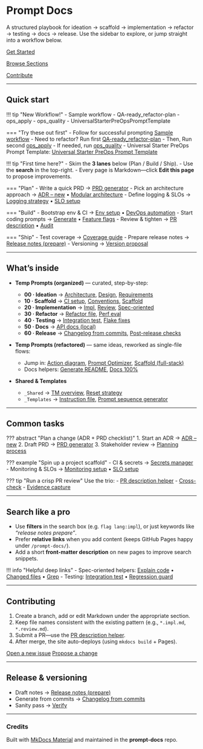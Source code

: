 # Prompt Docs

A structured playbook for ideation → scaffold → implementation → refactor → testing → docs → release.
Use the sidebar to explore, or jump straight into a workflow below.

[Get Started](#quick-start)

[Browse Sections](#whats-inside)

[Contribute](#contributing)

---

## Quick start

!!! tip "New Workflow!"
    - Sample workflow
    - QA-ready_refactor-plan
    - ops_apply
    - ops_quality
    - UniversalStarterPreOpsPromptTemplate

=== "Try these out first"
    - Follow for successful prompting [Sample workflow](temp-prompts-organized/_experimental/sample_workflow.experimental.md)
    - Need to refactor? Run first [QA-ready_refactor-plan](temp-prompts-organized/_experimental/QA-ready_refactor-plan.experimental.md)
    - Then, Run second [ops_apply](temp-prompts-organized/_experimental/ops_apply.experimental.md)
    - If needed, run [ops_quality](temp-prompts-organized/_experimental/ops_quality.experimental.md)
    - Universal Starter PreOps Prompt Template: [Universal Starter PreOps Prompt Template](temp-prompts-organized/_experimental/UniversalStarterPreOpsPromptTemplate.experimental.md)

!!! tip "First time here?"
    - Skim the **3 lanes** below (Plan / Build / Ship).
    - Use the **search** in the top-right.
    - Every page is Markdown—click **Edit this page** to propose improvements.

=== "Plan"
    - Write a quick PRD → [PRD generator](temp-prompts-organized/00-ideation/requirements/prd-generator.requirements.md)
    - Pick an architecture approach → [ADR – new](temp-prompts-organized/00-ideation/architecture/adr-new.architecture.md) • [Modular architecture](temp-prompts-organized/00-ideation/architecture/modular-architecture.architecture.md)
    - Define logging & SLOs → [Logging strategy](temp-prompts-organized/00-ideation/architecture/logging-strategy.architecture.md) • [SLO setup](temp-prompts-organized/10-scaffold/ci-setup/slo-setup.ci-setup.md)

=== "Build"
    - Bootstrap env & CI → [Env setup](temp-prompts-organized/10-scaffold/ci-setup/env-setup.ci-setup.md) • [DevOps automation](temp-prompts-organized/10-scaffold/ci-setup/devops-automation.ci-setup.md)
    - Start coding prompts → [Generate](temp-prompts-organized/20-implementation/impl/generate.impl.md) • [Feature flags](temp-prompts-organized/20-implementation/impl/feature-flags.impl.md)
    - Review & tighten → [PR description](temp-prompts-organized/20-implementation/review/pr-desc.review.md) • [Audit](temp-prompts-organized/20-implementation/review/audit.review.md)

=== "Ship"
    - Test coverage → [Coverage guide](temp-prompts-organized/40-testing/coverage/guide.coverage.md)
    - Prepare release notes → [Release notes (prepare)](temp-prompts-organized/60-release/changelog/release-notes-prepare.changelog.md)
    - Versioning → [Version proposal](temp-prompts-organized/60-release/versioning/version-proposal.versioning.md)

---

## What’s inside

- **Temp Prompts (organized)** — curated, step-by-step:
  - **00 · Ideation** → [Architecture](temp-prompts-organized/00-ideation/architecture/adr-new.architecture.md), [Design](temp-prompts-organized/00-ideation/design/api-contract.design.md), [Requirements](temp-prompts-organized/00-ideation/requirements/prd-generator.requirements.md)
  - **10 · Scaffold** → [CI setup](temp-prompts-organized/10-scaffold/ci-setup/devops-automation.ci-setup.md), [Conventions](temp-prompts-organized/10-scaffold/conventions/version-control-guide.conventions.md), [Scaffold](temp-prompts-organized/10-scaffold/scaffold/fullstack.scaffold.md)
  - **20 · Implementation** → [Impl](temp-prompts-organized/20-implementation/impl/commit.impl.md), [Review](temp-prompts-organized/20-implementation/review/review.review.md), [Spec-oriented](temp-prompts-organized/20-implementation/spec-orient/explain-code.spec-orient.md)
  - **30 · Refactor** → [Refactor file](temp-prompts-organized/30-refactor/refactor/refactor-file.refactor.md), [Perf eval](temp-prompts-organized/30-refactor/perf/model-evaluation.perf.md)
  - **40 · Testing** → [Integration test](temp-prompts-organized/40-testing/gen-tests/integration-test.gen-tests.md), [Flake fixes](temp-prompts-organized/40-testing/fix-flakes/explain-failures.fix-flakes.md)
  - **50 · Docs** → [API docs (local)](temp-prompts-organized/50-docs/api-docs/api-docs-local.api-docs.md)
  - **60 · Release** → [Changelog from commits](temp-prompts-organized/60-release/changelog/from-commits.changelog.md), [Post-release checks](temp-prompts-organized/60-release/post-release-checks/license-report.post-release-checks.md)

- **Temp Prompts (refactored)** — same ideas, reworked as single-file flows:
  - Jump in: [Action diagram](temp-prompts-refactored/action-diagram.md), [Prompt Optimizer](temp-prompts-refactored/Prompt-Optimizer.md), [Scaffold (full-stack)](temp-prompts-refactored/scaffold-fullstack.md)
  - Docs helpers: [Generate README](temp-prompts-refactored/generate-readme.md), [Docs 100%](temp-prompts-refactored/docs-fulfilled-100.md)

- **Shared & Templates**
  - `_Shared` → [TM overview](temp-prompts-organized/_shared/tm/overview.tm.md), [Reset strategy](temp-prompts-organized/_shared/reset-strategy.shared.md)
  - `_Templates` → [Instruction file](temp-prompts-organized/_templates/instruction-file.templates.md), [Prompt sequence generator](temp-prompts-organized/_templates/prompt-sequence-generator.templates.md)

---

## Common tasks

??? abstract "Plan a change (ADR + PRD checklist)"
    1. Start an ADR → [ADR – new](temp-prompts-organized/00-ideation/architecture/adr-new.architecture.md)
    2. Draft PRD → [PRD generator](temp-prompts-organized/00-ideation/requirements/prd-generator.requirements.md)
    3. Stakeholder review → [Planning process](temp-prompts-organized/00-ideation/requirements/planning-process.requirements.md)

??? example "Spin up a project scaffold"
    - CI & secrets → [Secrets manager](temp-prompts-organized/10-scaffold/ci-setup/secrets-manager-setup.ci-setup.md)
    - Monitoring & SLOs → [Monitoring setup](temp-prompts-organized/10-scaffold/ci-setup/monitoring-setup.ci-setup.md) • [SLO setup](temp-prompts-organized/10-scaffold/ci-setup/slo-setup.ci-setup.md)

??? tip "Run a crisp PR review"
    Use the trio:
    - [PR description helper](temp-prompts-organized/20-implementation/review/pr-desc.review.md)
    - [Cross-check](temp-prompts-organized/20-implementation/review/cross-check.review.md)
    - [Evidence capture](temp-prompts-organized/20-implementation/review/evidence-capture.review.md)

---

## Search like a pro

- Use **filters** in the search box (e.g. `flag lang:impl`), or just keywords like _“release notes prepare”_.
- Prefer **relative links** when you add content (keeps GitHub Pages happy under `/prompt-docs/`).
- Add a short **front-matter description** on new pages to improve search snippets.

!!! info "Helpful deep links"
    - Spec-oriented helpers: [Explain code](temp-prompts-organized/20-implementation/spec-orient/explain-code.spec-orient.md) • [Changed files](temp-prompts-organized/20-implementation/spec-orient/changed-files.spec-orient.md) • [Grep](temp-prompts-organized/20-implementation/spec-orient/grep.spec-orient.md)
    - Testing: [Integration test](temp-prompts-organized/40-testing/gen-tests/integration-test.gen-tests.md) • [Regression guard](temp-prompts-organized/40-testing/coverage/regression-guard.coverage.md)

---

## Contributing

1. Create a branch, add or edit Markdown under the appropriate section.
2. Keep file names consistent with the existing pattern (e.g., `*.impl.md`, `*.review.md`).
3. Submit a PR—use the [PR description helper](temp-prompts-organized/20-implementation/review/pr-desc.review.md).
4. After merge, the site auto-deploys (using `mkdocs build` + Pages).

[Open a new issue](https://github.com/AcidicSoil/prompt-docs/issues/new)  [Propose a change](https://github.com/AcidicSoil/prompt-docs/pulls)

---

## Release & versioning

- Draft notes → [Release notes (prepare)](temp-prompts-organized/60-release/changelog/release-notes-prepare.changelog.md)
- Generate from commits → [Changelog from commits](temp-prompts-organized/60-release/changelog/from-commits.changelog.md)
- Sanity pass → [Verify](temp-prompts-organized/60-release/changelog/verify.changelog.md)

---

### Credits

Built with [MkDocs Material](https://squidfunk.github.io/mkdocs-material/) and maintained in the **prompt-docs** repo.